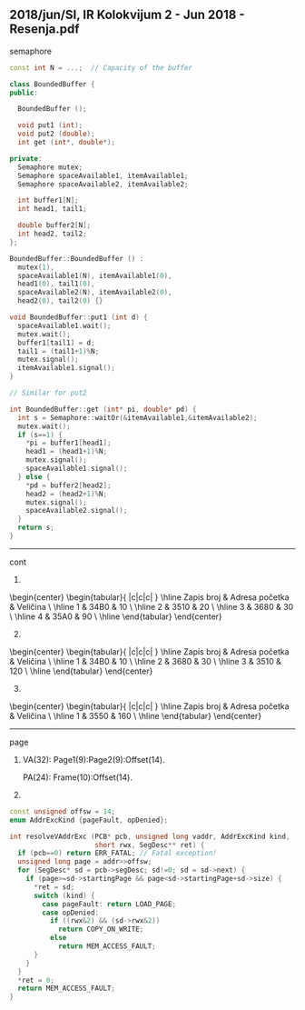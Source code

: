2018/jun/SI, IR Kolokvijum 2 - Jun 2018 - Resenja.pdf
--------------------------------------------------------------------------------
semaphore 
```cpp
const int N = ...;  // Capacity of the buffer

class BoundedBuffer {
public:

  BoundedBuffer ();

  void put1 (int);
  void put2 (double);
  int get (int*, double*);

private:
  Semaphore mutex;
  Semaphore spaceAvailable1, itemAvailable1;
  Semaphore spaceAvailable2, itemAvailable2;

  int buffer1[N];
  int head1, tail1;

  double buffer2[N];
  int head2, tail2;
};

BoundedBuffer::BoundedBuffer () :
  mutex(1),
  spaceAvailable1(N), itemAvailable1(0),
  head1(0), tail1(0),
  spaceAvailable2(N), itemAvailable2(0),
  head2(0), tail2(0) {}

void BoundedBuffer::put1 (int d) {
  spaceAvailable1.wait();
  mutex.wait();
  buffer1[tail1] = d;
  tail1 = (tail1+1)%N;
  mutex.signal();
  itemAvailable1.signal();
}

// Similar for put2

int BoundedBuffer::get (int* pi, double* pd) {
  int s = Semaphore::waitOr(&itemAvailable1,&itemAvailable2);
  mutex.wait();
  if (s==1) {
    *pi = buffer1[head1];
    head1 = (head1+1)%N;
    mutex.signal();
    spaceAvailable1.signal();
  } else {
    *pd = buffer2[head2];
    head2 = (head2+1)%N;
    mutex.signal();
    spaceAvailable2.signal();
  }
  return s;
}
```

--------------------------------------------------------------------------------
cont

1. 


\begin{center}
\begin{tabular}{ |c|c|c| }
\hline
Zapis broj & Adresa početka & Veličina \\
\hline
1 & 34B0 & 10 \\ 
\hline
2 & 3510 & 20 \\
\hline 
3 & 3680 & 30 \\ 
\hline
4 & 35A0 & 90 \\
\hline 
\end{tabular}
\end{center}

2. 

\begin{center}
\begin{tabular}{ |c|c|c| }
\hline
Zapis broj & Adresa početka & Veličina \\
\hline
1 & 34B0 & 10 \\ 
\hline
2 & 3680 & 30 \\
\hline 
3 & 3510 & 120 \\ 
\hline
\end{tabular}
\end{center}

3. 

\begin{center}
\begin{tabular}{ |c|c|c| }
\hline
Zapis broj & Adresa početka & Veličina \\
\hline
1 & 3550 & 160 \\ 
\hline
\end{tabular}
\end{center}

--------------------------------------------------------------------------------
page
1. VA(32): Page1(9):Page2(9):Offset(14).

   PA(24): Frame(10):Offset(14).
2. 
```cpp
const unsigned offsw = 14;
enum AddrExcKind {pageFault, opDenied};

int resolveVAddrExc (PCB* pcb, unsigned long vaddr, AddrExcKind kind,
                     short rwx, SegDesc** ret) {
  if (pcb==0) return ERR_FATAL; // Fatal exception!
  unsigned long page = addr>>offsw;
  for (SegDesc* sd = pcb->segDesc; sd!=0; sd = sd->next) {
    if (page>=sd->startingPage && page<sd->startingPage+sd->size) {
      *ret = sd;
      switch (kind) {
        case pageFault: return LOAD_PAGE;
        case opDenied:
          if ((rwx&2) && (sd->rwx&2))
            return COPY_ON_WRITE;
          else
            return MEM_ACCESS_FAULT;
      }
    }
  }
  *ret = 0;
  return MEM_ACCESS_FAULT;
}
```
